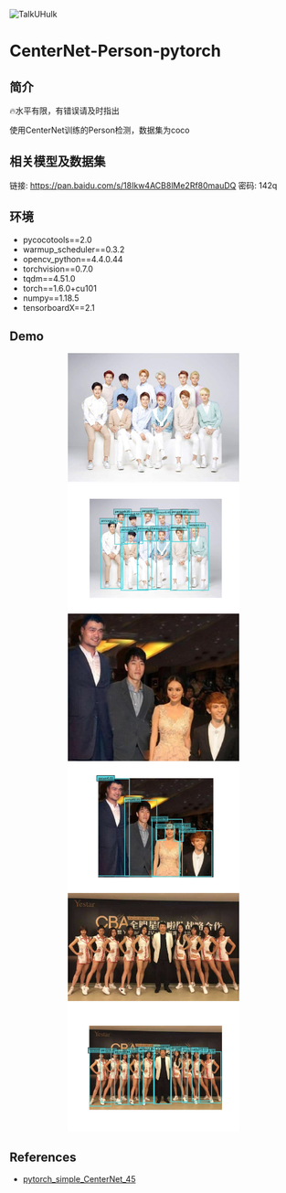 ![TalkUHulk](https://img.shields.io/badge/TalkUHulk-Python3-green)

# CenterNet-Person-pytorch

## 简介
🔥水平有限，有错误请及时指出

使用CenterNet训练的Person检测，数据集为coco

## 相关模型及数据集

链接: https://pan.baidu.com/s/18Ikw4ACB8lMe2Rf80mauDQ  密码: 142q

## 环境

- pycocotools==2.0
- warmup_scheduler==0.3.2
- opencv_python==4.4.0.44
- torchvision==0.7.0
- tqdm==4.51.0
- torch==1.6.0+cu101
- numpy==1.18.5
- tensorboardX==2.1

## Demo

<center class="half">
    <img src="https://github.com/TalkUHulk/CenterNet-Person-pytorch/blob/main/test/test1.jpg" width="300"/><img src="https://github.com/TalkUHulk/CenterNet-Person-pytorch/blob/main/results/result_test1_hg.jpg" width="300"/>
</center>

<center class="half">
    <img src="https://github.com/TalkUHulk/CenterNet-Person-pytorch/blob/main/test/test2.jpg" width="300"/><img src="https://github.com/TalkUHulk/CenterNet-Person-pytorch/blob/main/results/result_test2_hg.jpg" width="300"/>
</center>

<center class="half">
    <img src="https://github.com/TalkUHulk/CenterNet-Person-pytorch/blob/main/test/test5.jpg" width="300"/><img src="https://github.com/TalkUHulk/CenterNet-Person-pytorch/blob/main/results/result_test5_hg.jpg" width="300"/>
</center>


## References 

 - [pytorch_simple_CenterNet_45](https://github.com/zzzxxxttt/pytorch_simple_CenterNet_45)